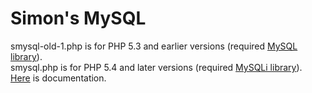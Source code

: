 ﻿ Simon's MySQL
======
﻿smysql-old-1.php is for PHP 5.3 and earlier versions (required [MySQL library](http://php.net/manual/en/book.mysql.php)).
﻿<br />
﻿smysql.php is for PHP 5.4 and later versions (required [MySQLi library](http://php.net/manual/en/book.mysqli.php)).<br />
<a href="https://github.com/ratajs/Simon-MySQL/wiki">Here</a> is documentation.
